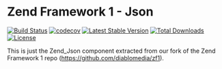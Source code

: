 Zend Framework 1 - Json
============================
[![Build Status](https://travis-ci.com/diablomedia/zf1-json.svg?branch=master)](https://travis-ci.com/diablomedia/zf1-json)
[![codecov](https://codecov.io/gh/diablomedia/zf1-json/branch/master/graph/badge.svg)](https://codecov.io/gh/diablomedia/zf1-json)
[![Latest Stable Version](https://poser.pugx.org/diablomedia/zendframework1-json/v/stable)](https://packagist.org/packages/diablomedia/zendframework1-json)
[![Total Downloads](https://poser.pugx.org/diablomedia/zendframework1-json/downloads)](https://packagist.org/packages/diablomedia/zendframework1-json)
[![License](https://poser.pugx.org/diablomedia/zendframework1-json/license)](https://packagist.org/packages/diablomedia/zendframework1-json)

This is just the Zend_Json component extracted from our fork of the Zend Framework 1 repo (https://github.com/diablomedia/zf1).
